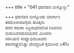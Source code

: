 +++
title = "041 ಧರಣಿಪನ ಬೀಳ್ಕೊಣ್ಡು"

+++
ಧರಣಿಪನ ಬೀಳ್ಕೊಂಡು ಮಾರ್ಗಾಂ  
ತರದೊಳಾರಡಿಗೈದು ಹೊಕ್ಕನು  
ಹರನ ಕರುಣಾ ಸಿದ್ಧಿಸಾಧನವೆನಿಪ ಗಿರಿವನವ   
ಮರುದಿವಸದುದಯದಲಿ ಮಿಂದನು  
ಸರಸಿಯಲಿ ಸಂಧ್ಯಾಭಿಮುಖದಲಿ  
ತರಣಿಗಘ್ರ್ಯವನಿತ್ತು ದೇವವ್ರಜಕೆ ಕೈಮುಗಿದ     ॥41॥